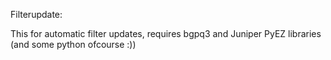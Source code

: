 Filterupdate:

This for automatic filter updates, requires bgpq3 and Juniper PyEZ libraries (and some python ofcourse :))
